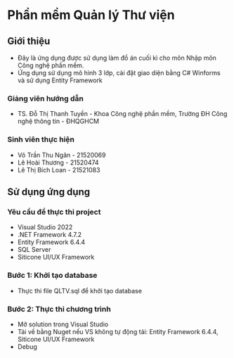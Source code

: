 # Phần mềm Quản lý Thư viện

## Giới thiệu

* Đây là ứng dụng được sử dụng làm đồ án cuối kì cho môn Nhập môn Công nghệ phần mềm.
* Ứng dụng sử dụng mô hình 3 lớp, cài đặt giao diện bằng C# Winforms và sử dụng Entity Framework

### Giảng viên hướng dẫn

* TS. Đỗ Thị Thanh Tuyền - Khoa Công nghệ phần mềm, Trường ĐH Công nghệ thông tin - ĐHQGHCM

### Sinh viên thực hiện

* Võ Trần Thu Ngân - 21520069
* Lê Hoài Thương - 21520474
* Lê Thị Bích Loan - 21521083

## Sử dụng ứng dụng

### Yêu cầu để thực thi project

* Visual Studio 2022
* .NET Framework 4.7.2
* Entity Framework 6.4.4
* SQL Server
* Siticone UI/UX Framework

### Bước 1: Khởi tạo database

* Thực thi file QLTV.sql để khởi tạo database

### Bước 2: Thực thi chương trình

* Mở solution trong Visual Studio
* Tải về bằng Nuget nếu VS không tự động tải: Entity Framework 6.4.4, Siticone UI/UX Framework
* Debug
